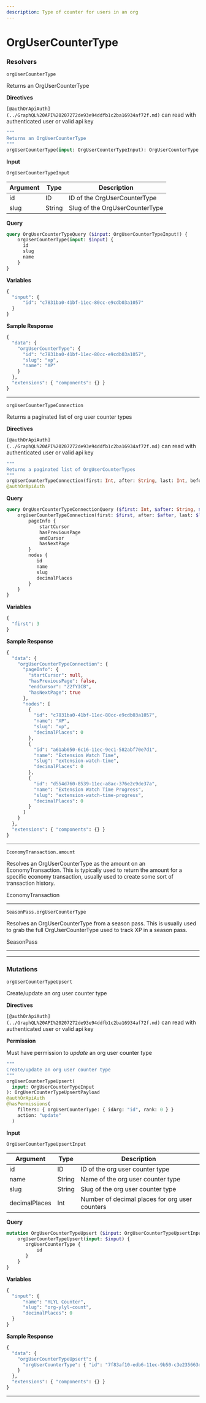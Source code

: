 ```yaml
---
description: Type of counter for users in an org
---
```


# OrgUserCounterType

### Resolvers

`orgUserCounterType`

Returns an OrgUserCounterType

**Directives**

`[@authOrApiAuth](../GraphQL%20API%20207272de93e94ddfb1c2ba16934af72f.md)` can read with authenticated user or valid api key

```graphql
"""
Returns an OrgUserCounterType
"""
orgUserCounterType(input: OrgUserCounterTypeInput): OrgUserCounterType @authOrApiAuth
```

**Input**

`OrgUserCounterTypeInput`

| Argument | Type   | Description                    |
| -------- | ------ | ------------------------------ |
| id       | ID     | ID of the OrgUserCounterType   |
| slug     | String | Slug of the OrgUserCounterType |

**Query**

```graphql
query OrgUserCounterTypeQuery ($input: OrgUserCounterTypeInput!) {
    orgUserCounterType(input: $input) {
      id
      slug
      name
    }
}
```

**Variables**

```graphql
{
  "input": {
      "id": "c7831ba0-41bf-11ec-80cc-e9cdb03a1057"
  }
}
```

**Sample Response**

```graphql
{
  "data": {
    "orgUserCounterType": {
      "id": "c7831ba0-41bf-11ec-80cc-e9cdb03a1057",
      "slug": "xp",
      "name": "XP"
    }
  },
  "extensions": { "components": {} }
}
```

***

`orgUserCounterTypeConnection`

Returns a paginated list of org user counter types

**Directives**

`[@authOrApiAuth](../GraphQL%20API%20207272de93e94ddfb1c2ba16934af72f.md)` can read with authenticated user or valid api key

```graphql
"""
Returns a paginated list of OrgUserCounterTypes
"""
orgUserCounterTypeConnection(first: Int, after: String, last: Int, before: String): OrgUserCounterTypeConnection
@authOrApiAuth
```

**Query**

```graphql
query OrgUserCounterTypeConnectionQuery ($first: Int, $after: String, $last: Int, $before: String) {
    orgUserCounterTypeConnection(first: $first, after: $after, last: $last, before: $before) {
        pageInfo {
            startCursor
            hasPreviousPage
            endCursor
            hasNextPage
        }
        nodes {
           id
           name
           slug
           decimalPlaces
        }
    }
}
```

**Variables**

```graphql
{
  "first": 3
}
```

**Sample Response**

```graphql
{
  "data": {
    "orgUserCounterTypeConnection": {
      "pageInfo": {
        "startCursor": null,
        "hasPreviousPage": false,
        "endCursor": "Z2fYICB",
        "hasNextPage": true
      },
      "nodes": [
        {
          "id": "c7831ba0-41bf-11ec-80cc-e9cdb03a1057",
          "name": "XP",
          "slug": "xp",
          "decimalPlaces": 0
        },
        {
          "id": "a61ab050-6c16-11ec-9ec1-582abf70e7d1",
          "name": "Extension Watch Time",
          "slug": "extension-watch-time",
          "decimalPlaces": 0
        },
        {
          "id": "d554d760-8539-11ec-a8ac-376e2c9de37a",
          "name": "Extension Watch Time Progress",
          "slug": "extension-watch-time-progress",
          "decimalPlaces": 0
        }
      ]
    }
  },
  "extensions": { "components": {} }
}
```

***

`EconomyTransaction.amount`

Resolves an OrgUserCounterType as the amount on an EconomyTransaction. This is typically used to return the amount for a specific economy transaction, usually used to create some sort of transaction history.

EconomyTransaction

***

`SeasonPass.orgUserCounterType`

Resolves an OrgUserCounterType from a season pass. This is usually used to grab the full OrgUserCounterType used to track XP in a season pass.

SeasonPass

***

***

### Mutations

`orgUserCounterTypeUpsert`

Create/update an org user counter type

**Directives**

`[@authOrApiAuth](../GraphQL%20API%20207272de93e94ddfb1c2ba16934af72f.md)` can read with authenticated user or valid api key

**Permission**

Must have permission to _update_ an org user counter type

```graphql
"""
Create/update an org user counter type
"""
orgUserCounterTypeUpsert(
  input: OrgUserCounterTypeInput
): OrgUserCounterTypeUpsertPayload
@authOrApiAuth
@hasPermissions(
    filters: { orgUserCounterType: { idArg: "id", rank: 0 } }
    action: "update"
  )
```

**Input**

`OrgUserCounterTypeUpsertInput`

| Argument      | Type   | Description                                    |
| ------------- | ------ | ---------------------------------------------- |
| id            | ID     | ID of the org user counter type                |
| name          | String | Name of the org user counter type              |
| slug          | String | Slug of the org user counter type              |
| decimalPlaces | Int    | Number of decimal places for org user counters |

**Query**

```graphql
mutation OrgUserCounterTypeUpsert ($input: OrgUserCounterTypeUpsertInput) {
    orgUserCounterTypeUpsert(input: $input) {
       orgUserCounterType {
           id
       }
    }
}
```

**Variables**

```graphql
{
  "input": {
      "name": "YLYL Counter",
      "slug": "org-ylyl-count",
      "decimalPlaces": 0
  }
}
```

**Sample Response**

```graphql
{
  "data": {
    "orgUserCounterTypeUpsert": {
      "orgUserCounterType": { "id": "7f83af10-edb6-11ec-9b50-c3e235663d2c" }
    }
  },
  "extensions": { "components": {} }
}
```

***
